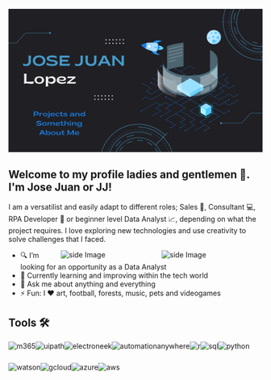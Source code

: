 [![Header](https://github.com/jjlof1/MyDataAnalyst/blob/main/readme_header.PNG "Header")](https://jjlof1.dev/)

## Welcome to my profile ladies and gentlemen 👋. I'm Jose Juan or JJ!

I am a versatilist and easily adapt to different roles; Sales 🤝, Consultant 💻, RPA Developer 🤖 or beginner level Data Analyst 📈, depending on what the project requires. I love exploring new technologies and use creativity to solve challenges that I faced.

<img src="https://github.com/sciencepal/sciencepal/blob/master/assets/life_balance.gif" alt="side Image" align="right" width="200" height="auto" />
<a href="https://ko-fi.com/sciencepal">

<img src="https://media.giphy.com/media/v1.Y2lkPTc5MGI3NjExZXNqczUyMnljczU4MnVxczNueWJ0emN0ODhqbno0dm8zeTEzYmowayZlcD12MV9pbnRlcm5hbF9naWZfYnlfaWQmY3Q9Zw/PpVjpSOjZDn9lfPE2L/giphy.gif" alt="side Image" align="right" width="200" height="auto" />
<a href="https://giphy.com/gifs/therealmarkpain-marketing-digital-world-PpVjpSOjZDn9lfPE2L"> </a>

  - 🔍 I’m looking for an opportunity as a Data Analyst
  - 🌱 Currently learning and improving within the tech world
  - 💬 Ask me about anything and everything
  - ⚡ Fun: I ❤️ art, football, forests, music, pets and videogames

## Tools 🛠️

<a href="https://www.microsoft.com/en-us/microsoft-365/" target="_blank"> <img align="left" src="https://upload.wikimedia.org/wikipedia/commons/0/0e/Microsoft_365_%282022%29.svg" alt="m365" height="42px"/> </a>
<a href="https://www.uipath.com/" target="_blank"> <img align="left" src="https://upload.wikimedia.org/wikipedia/de/2/21/UiPath_logo.svg" alt="uipath" height="42px"/> </a>
<a href="https://electroneek.com/" target="_blank"> <img align="left" src="https://electroneek.com/access/img/logo-electroneek.svg" alt="electroneek" height="42px"/> </a>
<a href="https://www.automationanywhere.com/" target="_blank"> <img align="left" src="https://www.automationanywhere.com/sites/default/files/images/AAI/automation-anywhere-logo-a-only.png" alt="automationanywhere" height="42px"/> </a>
<a href="https://www.r-project.org/" target="_blank"> <img align="left" src="https://upload.wikimedia.org/wikipedia/commons/1/1b/R_logo.svg" alt="r" height="42px"/> </a>
<a href="https://cloud.google.com/" target="_blank"> <img align="left" src="https://upload.wikimedia.org/wikipedia/commons/d/d7/Sql_data_base_with_logo.svg" alt="sql" height="42px"/> </a>
<a href="https://www.python.org/" target="_blank"> <img align="left" src="https://upload.wikimedia.org/wikipedia/commons/c/c3/Python-logo-notext.svg" alt="python" height="42px"/> </a>
<a href="https://www.ibm.com/watson/" target="_blank"> <img align="left" src="https://cdn.freelogovectors.net/svg03/ibm-watson-logo.svg" alt="watson" height="42px"/> </a>
<a href="https://cloud.google.com/" target="_blank"> <img align="left" src="https://cdn.worldvectorlogo.com/logos/google-cloud-1.svg" alt="gcloud" height="42px"/> </a>
<a href="https://azure.microsoft.com/" target="_blank"> <img align="left" src="https://www.svgrepo.com/show/353467/azure-icon.svg" alt="azure" height="42px"/> </a>
<a href="https://aws.amazon.com/" target="_blank"> <img align="left" src="https://upload.wikimedia.org/wikipedia/commons/9/93/Amazon_Web_Services_Logo.svg" alt="aws" height="42px"/> </a>
